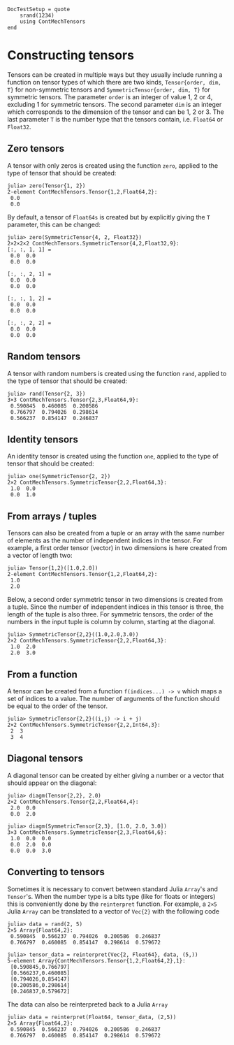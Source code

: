 ```@meta
DocTestSetup = quote
    srand(1234)
    using ContMechTensors
end
```

# Constructing tensors

Tensors can be created in multiple ways but they usually include running a function on tensor types of which there are two kinds, `Tensor{order, dim, T}` for non-symmetric tensors and `SymmetricTensor{order, dim, T}` for symmetric tensors.
The parameter `order` is an integer of value 1, 2 or 4, excluding 1 for symmetric tensors. The second parameter `dim` is an integer which corresponds to the dimension of the tensor and can be 1, 2 or 3. The last parameter `T` is the number type that the tensors contain, i.e. `Float64` or `Float32`.

## Zero tensors

A tensor with only zeros is created using the function `zero`, applied to the type of tensor that should be created:

```jldoctest
julia> zero(Tensor{1, 2})
2-element ContMechTensors.Tensor{1,2,Float64,2}:
 0.0
 0.0
```

By default, a tensor of `Float64s` is created but by explicitly giving the `T` parameter, this can be changed:

```jldoctest
julia> zero(SymmetricTensor{4, 2, Float32})
2×2×2×2 ContMechTensors.SymmetricTensor{4,2,Float32,9}:
[:, :, 1, 1] =
 0.0  0.0
 0.0  0.0

[:, :, 2, 1] =
 0.0  0.0
 0.0  0.0

[:, :, 1, 2] =
 0.0  0.0
 0.0  0.0

[:, :, 2, 2] =
 0.0  0.0
 0.0  0.0
```


## Random tensors

A tensor with random numbers is created using the function `rand`, applied to the type of tensor that should be created:

```jldoctest
julia> rand(Tensor{2, 3})
3×3 ContMechTensors.Tensor{2,3,Float64,9}:
 0.590845  0.460085  0.200586
 0.766797  0.794026  0.298614
 0.566237  0.854147  0.246837
```

## Identity tensors

An identity tensor is created using the function `one`, applied to the type of tensor that should be created:

```jldoctest
julia> one(SymmetricTensor{2, 2})
2×2 ContMechTensors.SymmetricTensor{2,2,Float64,3}:
 1.0  0.0
 0.0  1.0
```

## From arrays / tuples

Tensors can also be created from a tuple or an array with the same number of elements as the number of independent indices in the tensor. For example, a first order tensor (vector) in two dimensions is here created from a vector of length two:

```jldoctest
julia> Tensor{1,2}([1.0,2.0])
2-element ContMechTensors.Tensor{1,2,Float64,2}:
 1.0
 2.0
```

Below, a second order symmetric tensor in two dimensions is created from a tuple. Since the number of independent indices in this tensor is three, the length of the tuple is also three. For symmetric tensors, the order of the numbers in the input tuple is column by column, starting at the diagonal.

```jldoctest
julia> SymmetricTensor{2,2}((1.0,2.0,3.0))
2×2 ContMechTensors.SymmetricTensor{2,2,Float64,3}:
 1.0  2.0
 2.0  3.0
```

## From a function

A tensor can be created from a function `f(indices...) -> v` which maps a set of indices to a value. The number of arguments of the function should be equal to the order of the tensor.

```jldoctest
julia> SymmetricTensor{2,2}((i,j) -> i + j)
2×2 ContMechTensors.SymmetricTensor{2,2,Int64,3}:
 2  3
 3  4
```

## Diagonal tensors

A diagonal tensor can be created by either giving a number or a vector that should appear on the diagonal:

```jldoctest
julia> diagm(Tensor{2,2}, 2.0)
2×2 ContMechTensors.Tensor{2,2,Float64,4}:
 2.0  0.0
 0.0  2.0

julia> diagm(SymmetricTensor{2,3}, [1.0, 2.0, 3.0])
3×3 ContMechTensors.SymmetricTensor{2,3,Float64,6}:
 1.0  0.0  0.0
 0.0  2.0  0.0
 0.0  0.0  3.0
```

## Converting to tensors

Sometimes it is necessary to convert between standard Julia `Array`'s and `Tensor`'s. When the number type is a bits type (like for floats or integers) this is conveniently done by the `reinterpret` function. For example, a `2×5` Julia `Array` can be translated to a vector of `Vec{2}` with the
following code

```jldoctest
julia> data = rand(2, 5)
2×5 Array{Float64,2}:
 0.590845  0.566237  0.794026  0.200586  0.246837
 0.766797  0.460085  0.854147  0.298614  0.579672

julia> tensor_data = reinterpret(Vec{2, Float64}, data, (5,))
5-element Array{ContMechTensors.Tensor{1,2,Float64,2},1}:
 [0.590845,0.766797]
 [0.566237,0.460085]
 [0.794026,0.854147]
 [0.200586,0.298614]
 [0.246837,0.579672]
```

The data can also be reinterpreted back to a Julia `Array`

```jlcon
julia> data = reinterpret(Float64, tensor_data, (2,5))
2×5 Array{Float64,2}:
 0.590845  0.566237  0.794026  0.200586  0.246837
 0.766797  0.460085  0.854147  0.298614  0.579672
```
